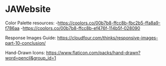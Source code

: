 # JAWebsite

Color Palette resources: 
-https://coolors.co/00b7b8-ffcc8b-fbc2b5-ffa8a9-f786aa
-https://coolors.co/00b7b8-ffcc8b-ef476f-114b5f-028090

Response Images Guide:
https://cloudfour.com/thinks/responsive-images-part-10-conclusion/

Hand-Drawn Icons: 
https://www.flaticon.com/packs/hand-drawn?word=pencil&group_id=1
